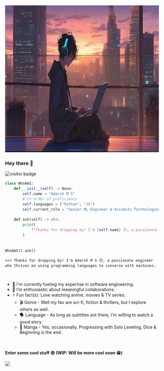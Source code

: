 <img src="https://raw.githubusercontent.com/itsadarshms/itsadarshms/main/assets/splash.png" alt="splash" height="480" width="auto"></img>

### Hey there 👋 
![visitor badge](https://vbr.wocr.tk/badge?page_id=itsadarshms.visitor-badge&lcolor=fff&color=000&style=for-the-badge&logo=Github&logoColor=181717&hit=true)

```python
class WhoAmI:
    def __init__(self) -> None:
        self.name = "Adarsh M S"
        # In order of proficiency
        self.languages = ("Python", "JS")
        self.current_role = "Senior ML Engineer @ Accubits Technologies Inc."

    def ask(self) -> str:
        print(
            f"Thanks for dropping by! I'm {self.name} 🙃, a passionate engineer who thrives on using programming languages to converse with machines."
        )


WhoAmI().ask()
```
`>>> Thanks for dropping by! I'm Adarsh M S 🙃, a passionate engineer who thrives on using programming languages to converse with machines.`

<br>

<!-- - 🔭 I’m currently working on ... -->
- 🌱 I'm currently fueling my expertise in software engineering.
- 👯 I’m enthusiastic about meaningful collaborations.
- ⚡ Fun fact(s): Love watching anime, movies & TV series.
    - 🎬 Genre - Well my fav are sci-fi, fiction & thrillers, but I explore others as well.
    - 🗣️ Language - As long as subtitles are there, I'm willing to watch a good story.
    - 📔 Manga - Yes, occasionally. Progressing with Solo Leveling, Dice & Beginning is the end.
<!-- - 📫 More about me: -->

<br>

#### Enter some cool stuff 😎 (WIP: Will be more cool soon 😁)

<section>
    <picture>
      <source
        srcset="https://github-readme-stats.vercel.app/api?username=itsadarshms&show_icons=true&theme=github_dark_dimmed&rank_icon=github&show=reviews,discussions_started,discussions_answered,prs_merged,prs_merged_percentage"
        media="(prefers-color-scheme: dark)"
      />
      <source
        srcset="https://github-readme-stats.vercel.app/api?username=itsadarshms&show_icons=true&rank_icon=github&show=reviews,discussions_started,discussions_answered,prs_merged,prs_merged_percentage"
        media="(prefers-color-scheme: light), (prefers-color-scheme: no-preference)"
      />
      <img src="https://github-readme-stats.vercel.app/api?username=itsadarshms&show_icons=true&rank_icon=github&show=reviews,discussions_started,discussions_answered,prs_merged,prs_merged_percentage" />
    </picture>
<!--     <img src="https://github-readme-stats.vercel.app/api/top-langs/?username=itsadarshms&layout=compact" /> -->
</section>
